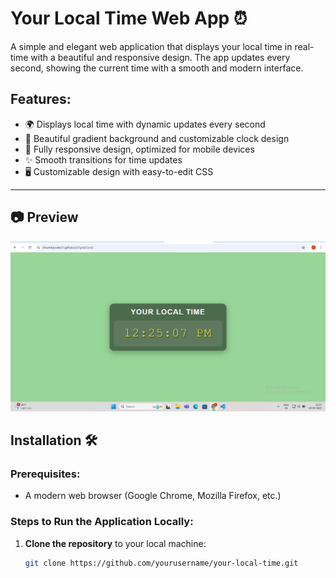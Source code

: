 # Your Local Time Web App ⏰

A simple and elegant web application that displays your local time in real-time with a beautiful and responsive design. The app updates every second, showing the current time with a smooth and modern interface.


## Features:
- 🌍 Displays local time with dynamic updates every second
- 🎨 Beautiful gradient background and customizable clock design
- 📱 Fully responsive design, optimized for mobile devices
- ✨ Smooth transitions for time updates
- 🖥️ Customizable design with easy-to-edit CSS

---

## 📷 Preview

![BMI Calculator Screenshot](/Screenshot.png)

## Installation 🛠️

### Prerequisites:
- A modern web browser (Google Chrome, Mozilla Firefox, etc.)

### Steps to Run the Application Locally:

1. **Clone the repository** to your local machine:
   ```bash
   git clone https://github.com/yourusername/your-local-time.git
